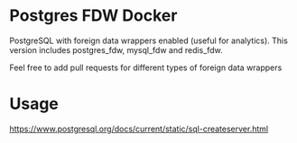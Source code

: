 Postgres FDW Docker
===================

PostgreSQL with foreign data wrappers enabled (useful for analytics). This version includes postgres_fdw, mysql_fdw and redis_fdw.

Feel free to add pull requests for different types of foreign data wrappers

Usage
=====

https://www.postgresql.org/docs/current/static/sql-createserver.html
